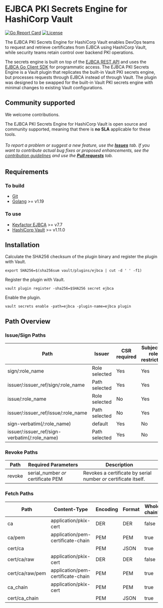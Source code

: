 # EJBCA PKI Secrets Engine for HashiCorp Vault

[![Go Report Card](https://goreportcard.com/badge/github.com/Keyfactor/ejbca-k8s-csr-signer)](https://goreportcard.com/report/github.com/Keyfactor/ejbca-k8s-csr-signer)
[![License](https://img.shields.io/badge/License-Apache%202.0-blue.svg)](https://img.shields.io/badge/License-Apache%202.0-blue.svg)

The EJBCA PKI Secrets Engine for HashiCorp Vault enables DevOps teams to request and retrieve certificates 
from EJBCA using HashiCorp Vault, while security teams retain control over backend PKI operations.

The secrets engine is built on top of the [EJBCA REST API](https://doc.primekey.com/ejbca/ejbca-operations/ejbca-ca-concept-guide/protocols/ejbca-rest-interface) 
and uses the [EJBCA Go Client SDK](https://github.com/Keyfactor/ejbca-go-client-sdk) for programmatic access.
The EJBCA PKI Secrets Engine is a Vault plugin that replicates the built-in Vault PKI secrets engine, but processes
requests through EJBCA instead of through Vault. The plugin was designed to be swapped for the built-in Vault PKI secrets engine
with minimal changes to existing Vault configurations.

## Community supported
We welcome contributions.

The EJBCA PKI Secrets Engine for HashiCorp Vault is open source and community supported, meaning that there is **no SLA** applicable for these tools.

###### To report a problem or suggest a new feature, use the **[Issues](../../issues)** tab. If you want to contribute actual bug fixes or proposed enhancements, see the [contribution guidelines](https://github.com/Keyfactor/ejbca-k8s-csr-signer/blob/main/CONTRIBUTING.md) and use the **[Pull requests](../../pulls)** tab.

## Requirements
### To build
* [Git](https://git-scm.com/)
* [Golang](https://golang.org/) >= v1.19

### To use
* [Keyfactor EJBCA](https://www.keyfactor.com/products/ejbca-enterprise/) >= v7.7
* [HashiCorp Vault](https://www.vaultproject.io/) >= v1.11.0

## Installation
Calculate the SHA256 checksum of the plugin binary and register the plugin with Vault.
```shell
export SHA256=$(sha256sum vault/plugins/ejbca | cut -d ' ' -f1)
```

Register the plugin with Vault.
```shell
vault plugin register -sha256=$SHA256 secret ejbca
```

Enable the plugin.
```shell
vault secrets enable -path=ejbca -plugin-name=ejbca plugin
```

## Path Overview
### Issue/Sign Paths
| Path                                          | Issuer        | CSR required | Subject to role restriction |
|-----------------------------------------------|---------------|--------------|-----------------------------|
| sign/:role_name                               | Role selected | Yes          | Yes                         |
| issuer/:issuer_ref/sign/:role_name            | Path selected | Yes          | Yes                         |
| issue/:role_name                              | Role selected | No           | Yes                         |
| issuer/:issuer_ref/issue/:role_name           | Path selected | No           | Yes                         |
| sign-verbatim(/:role_name)                    | default       | Yes          | No                          |
| issuer/:issuer_ref/sign-verbatim(/:role_name) | Path selected | Yes          | No                          |

### Revoke Paths
| Path   | Required Parameters                | Description                                                     |
|--------|------------------------------------|-----------------------------------------------------------------|
| revoke | serial_number _or_ certificate PEM | Revokes a certificate by serial number _or_ certificate itself. |

### Fetch Paths
| Path            | Content-Type                      | Encoding | Format | Whole chain? |
|-----------------|-----------------------------------|----------|--------|--------------|
| ca              | application/pkix-cert             | DER      | DER    | false        |
| ca/pem          | application/pem-certificate-chain | PEM      | PEM    | true         |
| cert/ca         | <none>                            | PEM      | JSON   | true         |
| cert/ca/raw     | application/pkix-cert             | DER      | DER    | false        |
| cert/ca/raw/pem | application/pem-certificate-chain | PEM      | PEM    | true         |
| ca_chain        | application/pkix-cert             | PEM      | PEM    | true         |
| cert/ca_chain   | <none>                            | PEM      | JSON   | true         |